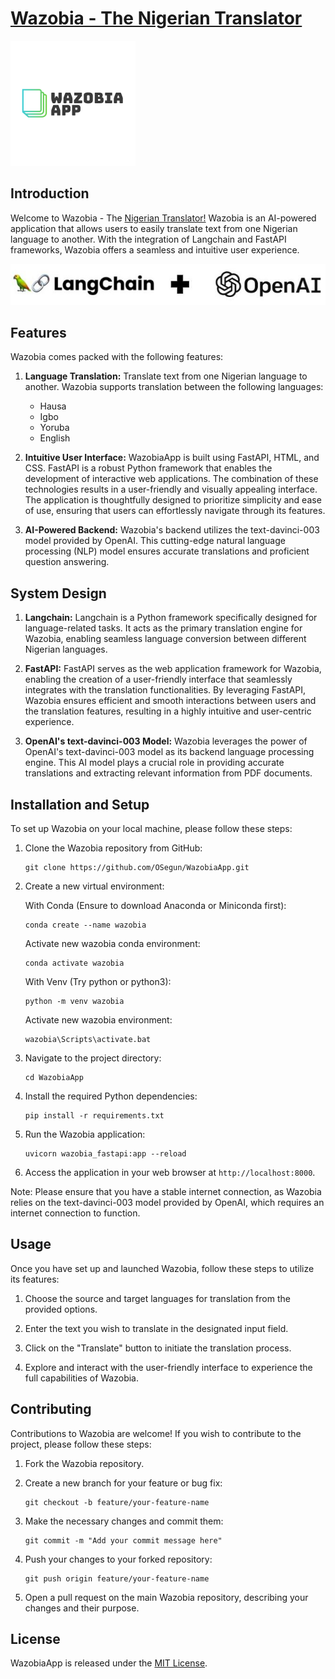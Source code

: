 # [Wazobia - The Nigerian Translator](https://medium.com/@odusinaoluwasegun/wazobiaapp-building-the-nigerian-translator-application-with-langchain-and-streamlit-27ba77f959ea)

![Wazobia Logo](static/wazo.png)

## Introduction

Welcome to Wazobia - The [Nigerian Translator!](https://docs.google.com/presentation/d/1fVgpqU4NQWJkHIPUE7ZCd-LGiOpJSPDimoeT2pCkZpM/edit#slide=id.gc6fa3c898_0_0) Wazobia is an AI-powered application that allows users to easily translate text from one Nigerian language to another. With the integration of Langchain and FastAPI frameworks, Wazobia offers a seamless and intuitive user experience.

![LangChain](/langchain_open_ai.jpg)

## Features

Wazobia comes packed with the following features:

1. **Language Translation:** Translate text from one Nigerian language to another. Wazobia supports translation between the following languages:
   - Hausa
   - Igbo
   - Yoruba
   - English

3. **Intuitive User Interface:** WazobiaApp is built using FastAPI, HTML, and CSS. FastAPI is a robust Python framework that enables the development of interactive web applications. The combination of these technologies results in a user-friendly and visually appealing interface. The application is thoughtfully designed to prioritize simplicity and ease of use, ensuring that users can effortlessly navigate through its features.

4. **AI-Powered Backend:** Wazobia's backend utilizes the text-davinci-003 model provided by OpenAI. This cutting-edge natural language processing (NLP) model ensures accurate translations and proficient question answering.

## System Design

1. **Langchain:** Langchain is a Python framework specifically designed for language-related tasks. It acts as the primary translation engine for Wazobia, enabling seamless language conversion between different Nigerian languages.

2. **FastAPI:** FastAPI serves as the web application framework for Wazobia, enabling the creation of a user-friendly interface that seamlessly integrates with the translation functionalities. By leveraging FastAPI, Wazobia ensures efficient and smooth interactions between users and the translation features, resulting in a highly intuitive and user-centric experience.

3. **OpenAI's text-davinci-003 Model:** Wazobia leverages the power of OpenAI's text-davinci-003 model as its backend language processing engine. This AI model plays a crucial role in providing accurate translations and extracting relevant information from PDF documents.

## Installation and Setup

To set up Wazobia on your local machine, please follow these steps:

1. Clone the Wazobia repository from GitHub:

   ```
   git clone https://github.com/OSegun/WazobiaApp.git
   ```

2. Create a new virtual environment:

   With Conda (Ensure to download Anaconda or Miniconda first):
   ```
   conda create --name wazobia
   ```
   Activate new wazobia conda environment:
   ```
   conda activate wazobia
   ```

   With Venv (Try python or python3):
   ```
   python -m venv wazobia
   ```

   Activate new wazobia environment:
   ```
   wazobia\Scripts\activate.bat
   ```

3. Navigate to the project directory:

   ```
   cd WazobiaApp
   ```

4. Install the required Python dependencies:

   ```
   pip install -r requirements.txt
   ```
   
5. Run the Wazobia application:

   ```
   uvicorn wazobia_fastapi:app --reload
   ```

6. Access the application in your web browser at `http://localhost:8000`.

Note: Please ensure that you have a stable internet connection, as Wazobia relies on the text-davinci-003 model provided by OpenAI, which requires an internet connection to function.

## Usage

Once you have set up and launched Wazobia, follow these steps to utilize its features:

1. Choose the source and target languages for translation from the provided options.

2. Enter the text you wish to translate in the designated input field.

3. Click on the "Translate" button to initiate the translation process.

4. Explore and interact with the user-friendly interface to experience the full capabilities of Wazobia.

## Contributing

Contributions to Wazobia are welcome! If you wish to contribute to the project, please follow these steps:

1. Fork the Wazobia repository.

2. Create a new branch for your feature or bug fix:

   ```
   git checkout -b feature/your-feature-name
   ```

3. Make the necessary changes and commit them:

   ```
   git commit -m "Add your commit message here"
   ```

4. Push your changes to your forked repository:

   ```
   git push origin feature/your-feature-name
   ```

5. Open a pull request on the main Wazobia repository, describing your changes and their purpose.

## License

WazobiaApp is released under the [MIT License](LICENSE).
